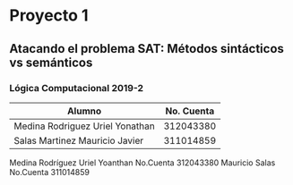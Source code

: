# Proyecto 1
## Atacando el problema SAT: Métodos sintácticos vs semánticos
### Lógica Computacional 2019-2

| Alumno        | No. Cuenta |
| ------------- | ------------- |
| Medina Rodriguez Uriel Yonathan  | 312043380  |
| Salas Martinez Mauricio Javier  | 311014859  |

Medina Rodríguez Uriel Yoanthan     No.Cuenta 312043380
Mauricio Salas                      No.Cuenta 311014859

